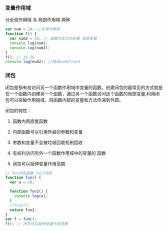 ### 变量作用域

分全局作用域 与 局部作用域 两种

```javascript
var num = 10; //全局作用域
function f() {
  var num2 = 20; // 函数内定义的变量 局部变量
  console.log(num);
  console.log(num2);
}
f(); // 10 20
console.log(num2); //错误undefined
```

### 闭包

闭包是指有权访问另一个函数作用域中变量的函数，创建闭包的最常见的方式就是在一个函数内创建另一个函数，通过另一个函数访问这个函数的局部变量,利用闭包可以突破作用链域，将函数内部的变量和方法传递到外部。

闭包的特性：

1. 函数内再嵌套函数

2. 内部函数可以引用外层的参数和变量

3. 参数和变量不会被垃圾回收机制回收

4. 有权利访问另外一个函数作用域中的变量的 函数

5. 闭包可以延伸变量作用范围

```javascript
// fun闭包函数 fun2闭包
function fun() {
  var a = 10;

  function fun2() {
    console.log(a);
  }
  //fun2();
  return fun2;
}
var f = fun();
f(); // 闭包可以延伸变量作用范围
```
